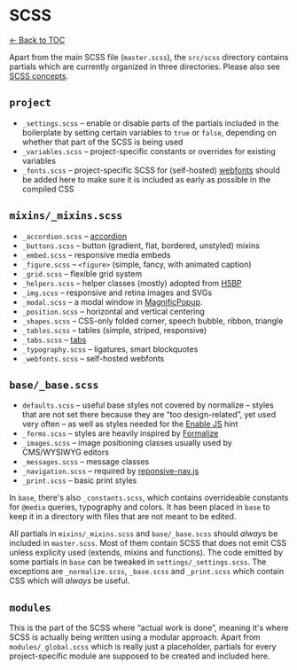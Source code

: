 # SCSS

[← Back to TOC](index.md)

Apart from the main SCSS file (`master.scss`), the `src/scss` directory contains partials which are currently organized in three directories. Please also see [SCSS concepts](scss-concepts.md).

## `project`

* `_settings.scss` – enable or disable parts of the partials included in the boilerplate by setting certain variables to `true` or `false`, depending on whether that part of the SCSS is being used
* `_variables.scss` – project-specific constants or overrides for existing variables
* `_fonts.scss` – project-specific SCSS for (self-hosted) [webfonts](https://github.com/yellowled/yl-bp/blob/master/src/scss/mixins/_webfonts.scss) should be added here to make sure it is included as early as possible in the compiled CSS

## `mixins/_mixins.scss`

* `_accordion.scss` – [accordion](http://frend.co/components/accordion/)
* `_buttons.scss` – button (gradient, flat, bordered, unstyled) mixins
* `_embed.scss` – responsive media embeds
* `_figure.scss` – `<figure>` (simple, fancy, with animated caption)
* `_grid.scss` – flexible grid system
* `_helpers.scss` – helper classes (mostly) adopted from [H5BP](https://html5boilerplate.com)
* `_img.scss` – responsive and retina images and SVGs
* `_modal.scss` – a modal window in [MagnificPopup](https://github.com/dimsemenov/Magnific-Popup).
* `_position.scss` – horizontal and vertical centering
* `_shapes.scss` – CSS-only folded corner, speech bubble, ribbon, triangle
* `_tables.scss` – tables (simple, striped, responsive)
* `_tabs.scss` – [tabs](http://frend.co/components/tabs/)
* `_typography.scss` – ligatures, smart blockquotes
* `_webfonts.scss` – self-hosted webfonts

## `base/_base.scss`

* `defaults.scss` – useful base styles not covered by normalize – styles that are not set there because they are “too design-related”, yet used very often – as well as styles needed for the [Enable JS](http://www.enable-javascript.com) hint
* `_forms.scss` – styles are heavily inspired by [Formalize](http://formalize.me/)
* `_images.scss` – image positioning classes usually used by CMS/WYSIWYG editors
* `_messages.scss` – message classes
* `_navigation.scss` – required by [reponsive-nav.js](http://responsive-nav.com/)
* `_print.scss` – basic print styles

In `base`, there's also `_constants.scss`, which contains overrideable constants for  `@media` queries, typography and colors. It has been placed in `base` to keep it in a directory with files that are not meant to be edited.

All partials in `mixins/_mixins.scss` and `base/_base.scss` should *always* be included in `master.scss`. Most of them contain SCSS that does not emit CSS unless explicity used (extends, mixins and functions). The code emitted by some partials in `base` can be tweaked in `settings/_settings.scss`. The exceptions are `_normalize.scss`, `_base.scss` and `_print.scss` which contain CSS which will *always* be useful.

## `modules`

This is the part of the SCSS where “actual work is done”, meaning it's where SCSS is actually being written using a modular approach. Apart from `modules/_global.scss` which is really just a placeholder, partials for every project-specific module are supposed to be created and included here.